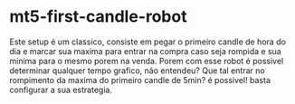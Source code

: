 # mt5-first-candle-robot

Este setup é um classico, consiste em pegar o primeiro candle de hora do dia e marcar sua maxima para entrar na compra caso seja rompida e 
sua minima para o mesmo porem na venda. Porem com esse robot é possivel determinar qualquer tempo grafico, não entendeu?
Que tal entrar no rompimento da maxima do primeiro candle de 5min? é possivel! basta configurar a sua estrategia.


